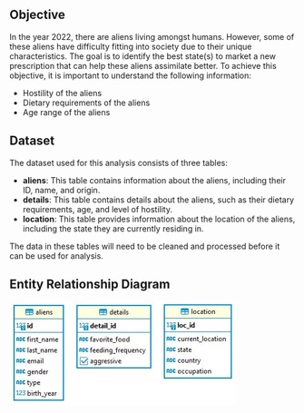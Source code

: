## Objective
In the year 2022, there are aliens living amongst humans. However, some of these aliens have difficulty fitting into society due to their unique characteristics. The goal is to identify the best state(s) to market a new prescription that can help these aliens assimilate better. To achieve this objective, it is important to understand the following information:

- Hostility of the aliens
- Dietary requirements of the aliens
- Age range of the aliens


## Dataset

The dataset used for this analysis consists of three tables:

- **aliens**: This table contains information about the aliens, including their ID, name, and origin.
- **details**: This table contains details about the aliens, such as their dietary requirements, age, and level of hostility.
- **location**: This table provides information about the location of the aliens, including the state they are currently residing in.

The data in these tables will need to be cleaned and processed before it can be used for analysis.


## Entity Relationship Diagram
![alt text](https://github.com/paridahimanshu0610/AliensStudy/blob/main/ERD.jfif)
